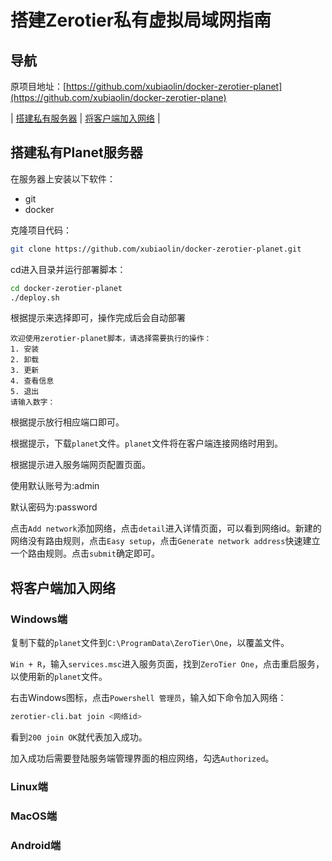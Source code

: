 # 搭建Zerotier私有虚拟局域网指南

## 导航

原项目地址：[https://github.com/xubiaolin/docker-zerotier-planet](https://github.com/xubiaolin/docker-zerotier-plane)


| [搭建私有服务器](#搭建私有Planet服务器) | [将客户端加入网络](#将客户端加入网络) |

## 搭建私有Planet服务器

在服务器上安装以下软件：  
- git
- docker

克隆项目代码：
```bash
git clone https://github.com/xubiaolin/docker-zerotier-planet.git
```

cd进入目录并运行部署脚本：
```bash
cd docker-zerotier-planet
./deploy.sh
```

根据提示来选择即可，操作完成后会自动部署  
```
欢迎使用zerotier-planet脚本，请选择需要执行的操作：
1. 安装
2. 卸载
3. 更新
4. 查看信息
5. 退出
请输入数字：
```

根据提示放行相应端口即可。  

根据提示，下载`planet`文件。`planet`文件将在客户端连接网络时用到。  

根据提示进入服务端网页配置页面。  

使用默认账号为:admin  

默认密码为:password  

点击`Add network`添加网络，点击`detail`进入详情页面，可以看到网络id。新建的网络没有路由规则，点击`Easy setup`，点击`Generate network address`快速建立一个路由规则。点击`submit`确定即可。

## 将客户端加入网络

### Windows端

复制下载的`planet`文件到`C:\ProgramData\ZeroTier\One`，以覆盖文件。  

`Win + R`，输入`services.msc`进入服务页面，找到`ZeroTier One`，点击重启服务，以使用新的`planet`文件。  

右击Windows图标，点击`Powershell 管理员`，输入如下命令加入网络：  
```bash
zerotier-cli.bat join <网络id>
```

看到`200 join OK`就代表加入成功。

加入成功后需要登陆服务端管理界面的相应网络，勾选`Authorized`。

### Linux端



### MacOS端

### Android端